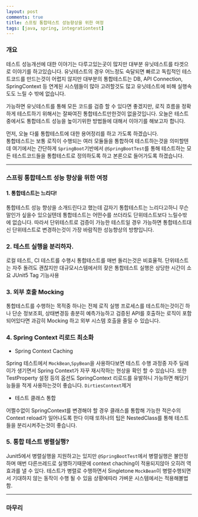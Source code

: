 ```yaml
---
layout: post
comments: true
title: 스프링 통합테스트 성능향상을 위한 여정
tags: [java, spring, integrationtest]
---
```


### 개요

테스트 성능개선에 대한 이야기는 다루고있는곳이 많지만 대부분 유닛테스트를 타겟으로 이야기를 하고있습니다. 유닛테스트의 경우 어느정도 숙달되면 빠르고 독립적인 테스트코드를 만드는것이 어렵지 않지만 대부분의 통합테스트는 DB, API Connection, SpringContext 등 연계된 시스템들이 많아 고려할것도 많고 유닛테스트에 비해 실행속도도 느릴 수 밖에 없습니다.

가능하면 유닛테스트를 통해 모든 코드를 검증 할 수 있다면 좋겠지만, 로직 흐름을 정확하게 테스트하기 위해서는 잘짜여진 통합테스트만한것이 없을것입니다. 오늘은 테스트중에서도 통합테스트 성능을 높이기위한 방법들에 대해서 이야기를 해보고자 합니다.

먼저, 오늘 다룰 통합테스트에 대한 용어정리를 하고 가도록 하겠습니다.  
통합테스트는 보통 로직이 수행되는 여러 모듈들을 통합하여 테스트하는것을 의미할텐데 여기에서는 간단하게 `SpringBoot`기반에서 `@SpringBootTest`를 통해 테스트하는 모든 테스트코드들을 통합테스트로 정의하도록 하고 본론으로 들어가도록 하겠습니다.

---
### 스프링 통합테스트 성능 향상을 위한 여정
#### 1. 통합테스트는 느리다!

통합테스트 성능 향상을 소개드린다고 했는데 갑자기 통합테스트는 느리다고하니 무슨말인가 싶을수 있으실텐데 통합테스트는 어떤수를 쓰더라도 단위테스트보다 느릴수밖에 없습니다. 따라서 단위테스트로 검증이 가능한 테스트일 경우 가능하면 통합테스트대신 단위테스트로 변경하는것이 가장 바람직한 성능향상의 방향입니다.

### 2. 테스트 실행을 분리하자.

로컬 테스트, CI 테스트를 수행시 통합테스트를 매번 돌리는것은 비효율적.
단위테스트는 자주 돌려도 괜찮지만 대규모시스템에서의 잦은 통합테스트 실행은 상당한 시간이 소요
JUnit5 Tag 기능사용

### 3. 외부 호출 Mocking

통합테스트를 수행하는 목적중 하나는 전체 로직 실행 프로세스를 테스트하는것이긴 하나 단순 정보조회, 상태변경등 충분히 예측가능하고 검증된 API를 호출하는 로직이 포함되어있다면 과감히 Mocking 하고 외부 시스템 호출을 줄일 수 있습니다.

### 4. Spring Context 리로드 최소화

- Spring Context Caching

Spring 테스트에서 `MockBean`,`SpyBean`을 사용하다보면 테스트 수행 과정중 자주 딜레이가 생기면서 Spring Context가 자꾸 재시작하는 현상을 확인 할 수 있습니다.
또한 TestProperty 설정 등의 옵션도 SpringContext 리로드를 유발하니 가능하면 해당기능들을 적게 사용하는것이 좋습니다.
`DirtiesContext`제거

- 테스트 클래스 통합

어쩔수없이 SpringContext를 변경해야 할 경우 클래스를 통합해 가능한 적은수의 Context reload가 일어나도록 한다
이때 또하나의 팁은 NestedClass를 통해 테스트들을 분리시켜주는것이 좋습니다.


### 5. 통합 테스트 병렬실행?
Junit5에서 병렬실행을 지원하고는 있지만 `@SpringBootTest`에서 병렬실행은 불안정하며 매번 다른쓰레드로 실행하기때문에 context chaching이 적용되지않아 오히려 역효과를 낼 수 있다. 
테스트가 병렬로 수행하면서 Singletone `MockBean`이 병렬수행되면서 기대하지 않는 동작이 수행 될 수 있음
상황에따라 가벼운 시스템에서는 적용해볼법함.

---

### 마무리







